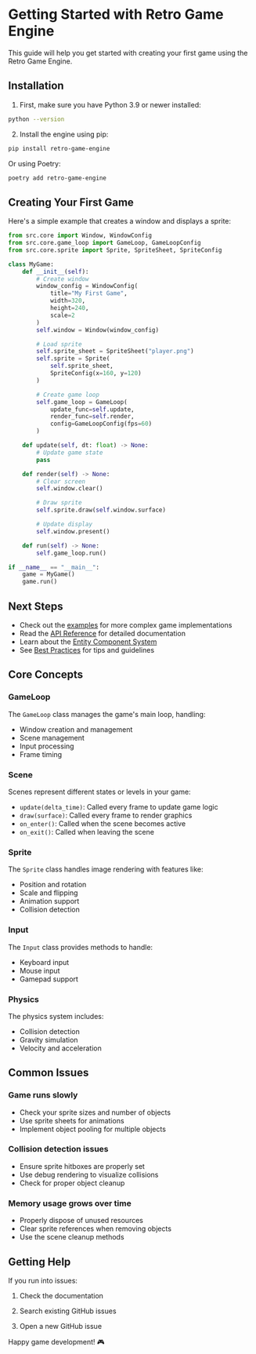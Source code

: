 # Getting Started with Retro Game Engine

This guide will help you get started with creating your first game using the Retro Game Engine.

## Installation

1. First, make sure you have Python 3.9 or newer installed:
```bash
python --version
```

2. Install the engine using pip:
```bash
pip install retro-game-engine
```

Or using Poetry:
```bash
poetry add retro-game-engine
```

## Creating Your First Game

Here's a simple example that creates a window and displays a sprite:

```python
from src.core import Window, WindowConfig
from src.core.game_loop import GameLoop, GameLoopConfig
from src.core.sprite import Sprite, SpriteSheet, SpriteConfig

class MyGame:
    def __init__(self):
        # Create window
        window_config = WindowConfig(
            title="My First Game",
            width=320,
            height=240,
            scale=2
        )
        self.window = Window(window_config)

        # Load sprite
        self.sprite_sheet = SpriteSheet("player.png")
        self.sprite = Sprite(
            self.sprite_sheet,
            SpriteConfig(x=160, y=120)
        )

        # Create game loop
        self.game_loop = GameLoop(
            update_func=self.update,
            render_func=self.render,
            config=GameLoopConfig(fps=60)
        )

    def update(self, dt: float) -> None:
        # Update game state
        pass

    def render(self) -> None:
        # Clear screen
        self.window.clear()

        # Draw sprite
        self.sprite.draw(self.window.surface)

        # Update display
        self.window.present()

    def run(self) -> None:
        self.game_loop.run()

if __name__ == "__main__":
    game = MyGame()
    game.run()
```

## Next Steps

- Check out the [examples](../../examples/README.md) for more complex game implementations
- Read the [API Reference](../api/index.md) for detailed documentation
- Learn about the [Entity Component System](../guides/ecs.md)
- See [Best Practices](../guides/best_practices.md) for tips and guidelines

## Core Concepts

### GameLoop

The `GameLoop` class manages the game's main loop, handling:
- Window creation and management
- Scene management
- Input processing
- Frame timing

### Scene

Scenes represent different states or levels in your game:
- `update(delta_time)`: Called every frame to update game logic
- `draw(surface)`: Called every frame to render graphics
- `on_enter()`: Called when the scene becomes active
- `on_exit()`: Called when leaving the scene

### Sprite

The `Sprite` class handles image rendering with features like:
- Position and rotation
- Scale and flipping
- Animation support
- Collision detection

### Input

The `Input` class provides methods to handle:
- Keyboard input
- Mouse input
- Gamepad support

### Physics

The physics system includes:
- Collision detection
- Gravity simulation
- Velocity and acceleration

## Common Issues

### Game runs slowly
- Check your sprite sizes and number of objects
- Use sprite sheets for animations
- Implement object pooling for multiple objects

### Collision detection issues
- Ensure sprite hitboxes are properly set
- Use debug rendering to visualize collisions
- Check for proper object cleanup

### Memory usage grows over time
- Properly dispose of unused resources
- Clear sprite references when removing objects
- Use the scene cleanup methods

## Getting Help

If you run into issues:
1. Check the documentation
2. Search existing GitHub issues

3. Open a new GitHub issue

Happy game development! 🎮
